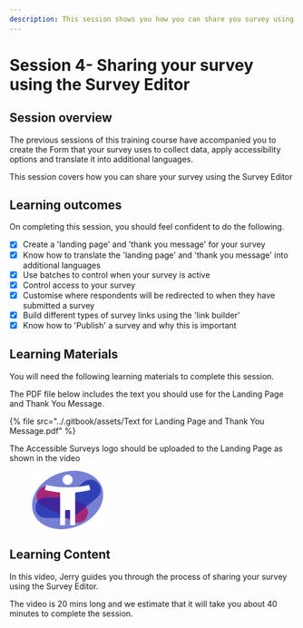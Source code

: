 ```yaml
---
description: This session shows you how you can share you survey using the Survey Editor
---
```


# Session 4- Sharing your survey using the Survey Editor

## Session overview

The previous sessions of this training course have accompanied you to create the Form that your survey uses to collect data, apply accessibility options and translate it into additional languages.

This session covers how you can share your survey using the Survey Editor

## Learning outcomes

On completing this session, you should feel confident to do the following.

* [x] Create a 'landing page' and 'thank you message' for your survey
* [x] Know how to translate the 'landing page' and 'thank you message' into additional languages
* [x] Use batches to control when your survey is active
* [x] Control access to your survey
* [x] Customise where respondents will be redirected to when they have submitted a survey&#x20;
* [x] Build different types of survey links using the 'link builder'
* [x] Know how to 'Publish' a survey and why this is important

## Learning Materials

You will need the following learning materials to complete this session. &#x20;

The PDF file below includes the text you should use for the Landing Page and Thank You Message.

{% file src="../.gitbook/assets/Text for Landing Page and Thank You Message.pdf" %}

The Accessible Surveys logo should be uploaded to the Landing Page as shown in the video

<div align="left">

<figure><img src="../.gitbook/assets/AS logo_small.png" alt=""><figcaption></figcaption></figure>

</div>

## Learning Content

In this video, Jerry guides you through the process of sharing your survey using the Survey Editor.

The video is 20 mins long and we estimate that it will take you about 40 minutes to complete the session.
